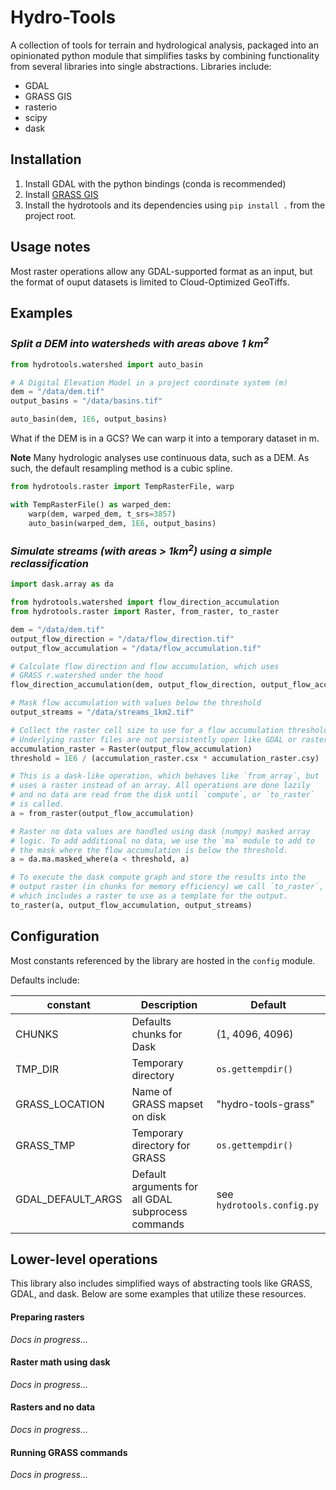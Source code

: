 # Hydro-Tools

A collection of tools for terrain and hydrological analysis, packaged into an
opinionated python module that simplifies tasks by combining functionality from several
libraries into single abstractions. Libraries include:

- GDAL
- GRASS GIS
- rasterio
- scipy
- dask

## Installation

1. Install GDAL with the python bindings (conda is recommended)
2. Install [GRASS GIS](https://grass.osgeo.org/download/)
3. Install the hydrotools and its dependencies using `pip install .` from the project root.

## Usage notes

Most raster operations allow any GDAL-supported format as an input, but the format of
ouput datasets is limited to Cloud-Optimized GeoTiffs.

## Examples

### _Split a DEM into watersheds with areas above 1 km<sup>2</sup>_

```python
from hydrotools.watershed import auto_basin

# A Digital Elevation Model in a project coordinate system (m)
dem = "/data/dem.tif"
output_basins = "/data/basins.tif"

auto_basin(dem, 1E6, output_basins)
```

What if the DEM is in a GCS?
We can warp it into a temporary dataset in m.

**Note** Many hydrologic analyses use continuous data, such as a DEM.
As such, the default resampling method is a cubic spline.

```python
from hydrotools.raster import TempRasterFile, warp

with TempRasterFile() as warped_dem:
    warp(dem, warped_dem, t_srs=3857)
    auto_basin(warped_dem, 1E6, output_basins)
```

### _Simulate streams (with areas > 1km<sup>2</sup>) using a simple reclassification_

```python
import dask.array as da

from hydrotools.watershed import flow_direction_accumulation
from hydrotools.raster import Raster, from_raster, to_raster

dem = "/data/dem.tif"
output_flow_direction = "/data/flow_direction.tif"
output_flow_accumulation = "/data/flow_accumulation.tif"

# Calculate flow direction and flow accumulation, which uses
# GRASS r.watershed under the hood
flow_direction_accumulation(dem, output_flow_direction, output_flow_accumulation)

# Mask flow accumulation with values below the threshold
output_streams = "/data/streams_1km2.tif"

# Collect the raster cell size to use for a flow accumulation threshold
# Underlying raster files are not persistently open like GDAL or rasterio
accumulation_raster = Raster(output_flow_accumulation)
threshold = 1E6 / (accumulation_raster.csx * accumulation_raster.csy)

# This is a dask-like operation, which behaves like `from_array`, but
# uses a raster instead of an array. All operations are done lazily
# and no data are read from the disk until `compute`, or `to_raster`
# is called.
a = from_raster(output_flow_accumulation)

# Raster no data values are handled using dask (numpy) masked array
# logic. To add additional no data, we use the `ma` module to add to
# the mask where the flow accumulation is below the threshold.
a = da.ma.masked_where(a < threshold, a)

# To execute the dask compute graph and store the results into the
# output raster (in chunks for memory efficiency) we call `to_raster`,
# which includes a raster to use as a template for the output.
to_raster(a, output_flow_accumulation, output_streams)
```

## Configuration

Most constants referenced by the library are hosted in the `config` module.

Defaults include:

| constant          | Description                                        | Default                    |
| ----------------- | -------------------------------------------------- | -------------------------- |
| CHUNKS            | Defaults chunks for Dask                           | (1, 4096, 4096)            |
| TMP_DIR           | Temporary directory                                | `os.gettempdir()`          |
| GRASS_LOCATION    | Name of GRASS mapset on disk                       | "hydro-tools-grass"        |
| GRASS_TMP         | Temporary directory for GRASS                      | `os.gettempdir()`          |
| GDAL_DEFAULT_ARGS | Default arguments for all GDAL subprocess commands | see `hydrotools.config.py` |

## Lower-level operations

This library also includes simplified ways of abstracting tools like GRASS, GDAL, and
dask. Below are some examples that utilize these resources.

#### Preparing rasters

_Docs in progress..._

#### Raster math using dask

_Docs in progress..._

#### Rasters and no data

_Docs in progress..._

#### Running GRASS commands

_Docs in progress..._

